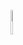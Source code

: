 <html>
  
  <figure>
   <img src="https://envato-shoebox-0.imgix.net/fc28/8181-bb18-4d72-b6e9-f5ed13951965/_MG_8176.jpg_21_06_2014.jpg?auto=compress%2Cformat&mark=https%3A%2F%2Felements-assets.envato.com%2Fstatic%2Fwatermark2.png&w=1600&fit=max&markalign=center%2Cmiddle&markalpha=18&s=f33469ddbfd7e40bc83a30230370256c"alt="Logo Tigre" width=10% height=10%/>
    
 </figure>
  
    
 
  
   
  
  
 

 </html>
  

  



 
  
  

 
  




